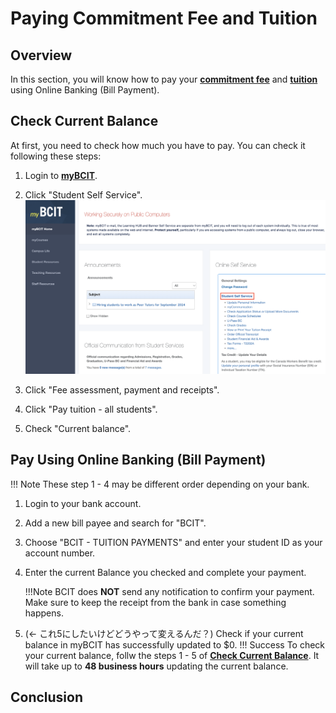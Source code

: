 # Paying Commitment Fee and Tuition

## Overview
In this section, you will know how to pay your **[commitment fee](glossary.md/#commitment-fee)** and **[tuition](glossary.md/#tuition)** using Online Banking (Bill Payment).


## Check Current Balance
At first, you need to check how much you have to pay. You can check it following these steps: 

1. Login to **[myBCIT](https://my.bcit.ca/)**.

2. Click "Student Self Service".
![Image Title](\Assets\paying-tuition-image\student-selfservice.png)

3. Click "Fee assessment, payment and receipts".
4. Click "Pay tuition - all students".
5. Check "Current balance".

## Pay Using Online Banking (Bill Payment)
!!! Note
    These step 1 - 4 may be different order depending on your bank.

1. Login to your bank account.
2. Add a new bill payee and search for "BCIT".
3. Choose "BCIT - TUITION PAYMENTS" and enter your student ID as your account number.
4. Enter the current Balance you checked and complete your payment.

    <!-- if you do not like the indentation, in stead of tab, putting '>' in front of !!! would be another option -->
    !!!Note
        BCIT does **NOT** send any notification to confirm your payment. Make sure to keep the receipt from the bank in case something happens.

5. (<- これ5にしたいけどどうやって変えるんだ？) Check if your current balance in myBCIT has successfully updated to $0.
!!! Success
    To check your current balance, follw the steps 1 - 5 of **[Check Current Balance](#check-current-balance)**. 
    It will take up to **48 business hours** updating the current balance.



## Conclusion
